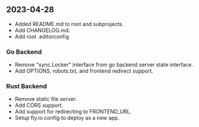 ## 2023-04-28

* Added README.md to root and subprojects.
* Add CHANGELOG.md.
* Add root .editorconfig

### Go Backend
* Remove "sync.Locker" interface from go backend server state interface.
* Add OPTIONS, robots.txt, and frontend redirect support.

### Rust Backend
* Remove static file server.
* Add CORS support.
* Add support for redirecting to FRONTEND_URL.
* Setup fly.io config to deploy as a new app.

